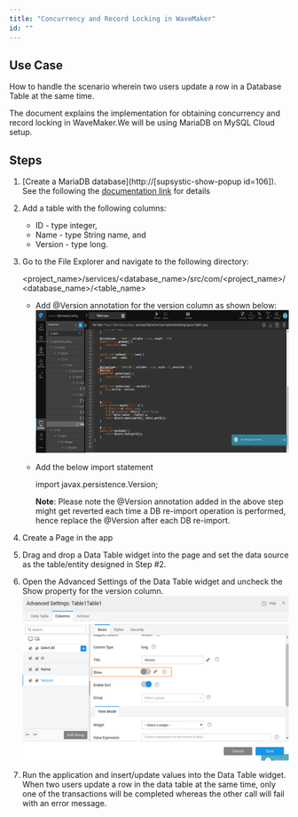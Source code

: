```yaml
---
title: "Concurrency and Record Locking in WaveMaker"
id: ""
---
```


## Use Case

How to handle the scenario wherein two users update a row in a Database Table at the same time.

The document explains the implementation for obtaining concurrency and record locking in WaveMaker.We will be using MariaDB on MySQL Cloud setup.

## Steps

1. [Create a MariaDB database](http://[supsystic-show-popup id=106]). See the following the [documentation link](/learn/app-development/services/database-services/working-with-databases/#integrating-database) for details
2. Add a table with the following columns:
    - ID - type integer,
    - Name - type String name, and
    - Version - type long.
3. Go to the File Explorer and navigate to the following directory:
    
    <project\_name>/services/<database\_name>/src/com/<project\_name>/<database\_name>/<table\_name>
    
    - Add @Version annotation for the version column as shown below: [![](../assets/concurrency_annot.png)](../assets/concurrency_annot.png)
    - Add the below import statement
        
        import javax.persistence.Version;
        
        **Note**: Please note the @Version annotation added in the above step might get reverted each time a DB re-import operation is performed, hence replace the @Version after each DB re-import.
4. Create a Page in the app
5. Drag and drop a Data Table widget into the page and set the data source as the table/entity designed in Step #2.
6. Open the Advanced Settings of the Data Table widget and uncheck the Show property for the version column. [![](../assets/concurrency_DTAS.png)](../assets/concurrency_DTAS.png)
7. Run the application and insert/update values into the Data Table widget. When two users update a row in the data table at the same time, only one of the transactions will be completed whereas the other call will fail with an error message.
